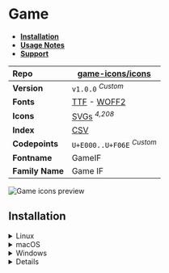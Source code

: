 # Game

- [**Installation**](#installation)
- [**Usage Notes**](#usage-notes)
- [**Support**](#support)

| Repo            | [game-icons/icons](https://github.com/game-icons/icons)                                                                                                                 |
| :-------------- | ----------------------------------------------------------------------------------------------------------------------------------------------------------------------- |
| **Version**     | `v1.0.0` <sup>_Custom_</sup>                                                                                                                                            |
| **Fonts**       | [TTF](https://raw.githubusercontent.com/iconicFonts/if/main/fonts/TTF/Game.ttf) - [WOFF2](https://raw.githubusercontent.com/iconicFonts/if/main/fonts/WOFF2/Game.woff2) |
| **Icons**       | [SVGs](https://github.com/iconicFonts/if/tree/main/packs/Game/svgs) <sup>_4,208_</sup>                                                                                  |
| **Index**       | [CSV](https://github.com/iconicFonts/if/blob/main/indices/Game.csv)                                                                                                     |
| **Codepoints**  | `U+E000..U+F06E` <sup>_Custom_</sup>                                                                                                                                    |
| **Fontname**    | GameIF                                                                                                                                                                  |
| **Family Name** | Game IF                                                                                                                                                                 |

<picture>
  <source media="(prefers-color-scheme: dark)" srcset="https://raw.githubusercontent.com/iconicFonts/if/main/imgs/Game_dark.png">
  <img alt="Game icons preview" src="https://raw.githubusercontent.com/iconicFonts/if/main/imgs/Game_light.png">
</picture>

## Installation

<details>

<summary>Linux</summary>

```sh
curl -o ~/.local/share/fonts/Game.ttf https://raw.githubusercontent.com/iconicFonts/if/main/fonts/TTF/Game.ttf
```

Refresh font cache:

```sh
fc-cache -f ~/.local/share/fonts
```

</details>

<details>

<summary>macOS</summary>

```sh
curl -o ~/Library/Fonts/Game.ttf https://raw.githubusercontent.com/iconicFonts/if/main/fonts/TTF/Game.ttf
```

</details>

<details>

<summary>Windows</summary>

```sh
curl -o C:\Windows\Fonts\Game.ttf https://raw.githubusercontent.com/iconicFonts/if/main/fonts/TTF/Game.ttf
```

</details>

<details>

## Usage Notes

> [!NOTE]
>
> 1. The icons had their white **strokes** and **fill** excluded.
> 2. **Game** font is standalone and has its own [codepoints](https://github.com/iconicFonts/if/blob/main/indices/Game.csv), which are different from those in the [IF](https://github.com/iconicFonts/if/blob/main/indices/if.csv) font[^1].

> [!IMPORTANT]  
> The [codepoints](https://github.com/iconicFonts/if/blob/main/indices/Game.csv) for the **Game** font remain unchanged and will not alter in the future, ensuring that you can use the font safely even when new versions are released.

## Support

If you've found this project helpful, a little love goes a long way. Give it a :star: or share it around.

[^1]: The first glyph for the **Game** font starts from codepoint `E000`, while for the **iPack** font, it starts from `FC1DB`.
